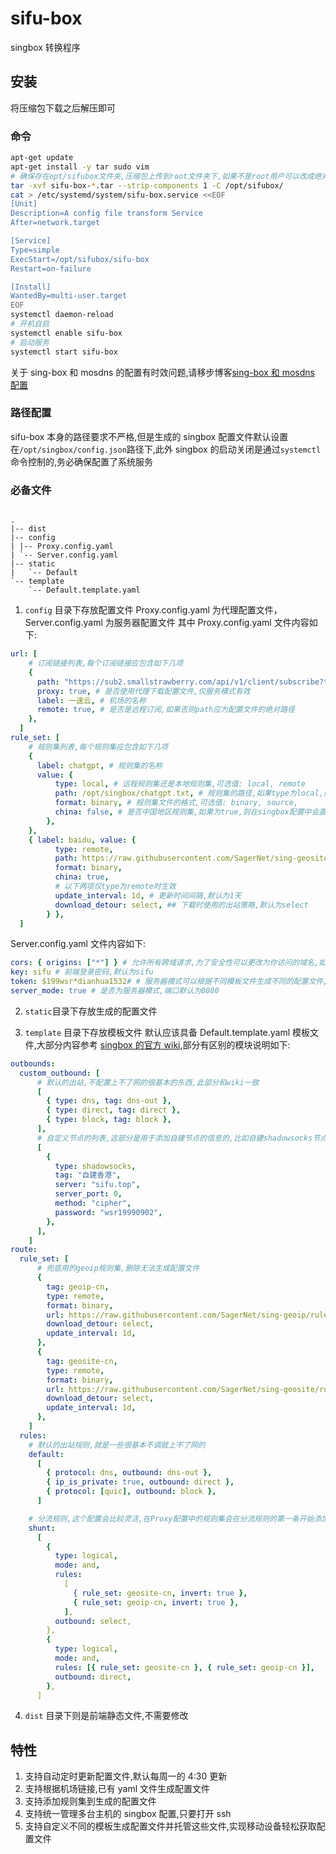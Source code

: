 # sifu-box

singbox 转换程序

## 安装

将压缩包下载之后解压即可

### 命令

```bash
apt-get update
apt-get install -y tar sudo vim
# 确保存在opt/sifubox文件夹,压缩包上传到root文件夹下,如果不是root用户可以改成绝对路径
tar -xvf sifu-box-*.tar --strip-components 1 -C /opt/sifubox/
cat > /etc/systemd/system/sifu-box.service <<EOF
[Unit]
Description=A config file transform Service
After=network.target

[Service]
Type=simple
ExecStart=/opt/sifubox/sifu-box
Restart=on-failure

[Install]
WantedBy=multi-user.target
EOF
systemctl daemon-reload
# 开机自启
systemctl enable sifu-box
# 启动服务
systemctl start sifu-box
```

关于 sing-box 和 mosdns 的配置有时效问题,请移步博客[sing-box 和 mosdns 配置]()

### 路径配置

sifu-box 本身的路径要求不严格,但是生成的 singbox 配置文件默认设置在`/opt/singbox/config.json`路径下,此外 singbox 的启动关闭是通过`systemctl`命令控制的,务必确保配置了系统服务

### 必备文件

```

.
|-- dist
|-- config
| |-- Proxy.config.yaml
| `-- Server.config.yaml
|-- static
|   `-- Default
`-- template
    `-- Default.template.yaml

```

1. `config` 目录下存放配置文件
   Proxy.config.yaml 为代理配置文件，Server.config.yaml 为服务器配置文件
   其中 Proxy.config.yaml 文件内容如下:

```yaml
url: [
    # 订阅链接列表,每个订阅链接应包含如下几项
    {
      path: "https://sub2.smallstrawberry.com/api/v1/client/subscribe?toke", # 订阅链接
      proxy: true, # 是否使用代理下载配置文件,仅服务模式有效
      label: 一速云, # 机场的名称
      remote: true, # 是否是远程订阅,如果否则path应为配置文件的绝对路径
    },
  ]
rule_set: [
    # 规则集列表,每个规则集应包含如下几项
    {
      label: chatgpt, # 规则集的名称
      value: {
          type: local, # 远程规则集还是本地规则集,可选值: local, remote
          path: /opt/singbox/chatgpt.txt, # 规则集的路径,如果type为local,则应为配置文件的绝对路径,如果type为remote,则应为订阅链接
          format: binary, # 规则集文件的格式,可选值: binary, source,
          china: false, # 是否中国地区规则集,如果为true,则在singbox配置中会直连出站
        },
    },
    { label: baidu, value: {
          type: remote,
          path: https://raw.githubusercontent.com/SagerNet/sing-geosite/rule-set/geosite-cn.srs,
          format: binary,
          china: true,
          # 以下两项仅type为remote时生效
          update_interval: 1d, # 更新时间间隔,默认为1天
          download_detour: select, ## 下载时使用的出站策略,默认为select
        } },
  ]
```

Server.config.yaml 文件内容如下:

```yaml
cors: { origins: ["*"] } # 允许所有跨域请求,为了安全性可以更改为你访问的域名,如果只是内网使用则无所谓
key: sifu # 前端登录密码,默认为sifu
token: $199wsr*dianhua1532# # 服务器模式可以根据不同模板文件生成不同的配置文件,比如ios的配置文件,为保证安全性参考机场的认证模式会将这段token进行MD5加密放入url参数中
server_mode: true # 是否为服务器模式,端口默认为8080
```

2. `static`目录下存放生成的配置文件

3. `template` 目录下存放模板文件
   默认应该具备 Default.template.yaml 模板文件,大部分内容参考 [singbox 的官方 wiki](https://sing-box.sagernet.org/zh/configuration/),部分有区别的模块说明如下:

```yaml
outbounds:
  custom_outbound: [
      # 默认的出站,不配置上不了网的很基本的东西,此部分和wiki一致
      [
        { type: dns, tag: dns-out },
        { type: direct, tag: direct },
        { type: block, tag: block },
      ],
      # 自定义节点的列表,这部分是用于添加自建节点的信息的,比如自建shadowsocks节点
      [
        {
          type: shadowsocks,
          tag: "自建香港",
          server: "sifu.top",
          server_port: 0,
          method: "cipher",
          password: "wsr19990902",
        },
      ],
    ]
route:
  rule_set: [
      # 兜底用的geoip规则集,删除无法生成配置文件
      {
        tag: geoip-cn,
        type: remote,
        format: binary,
        url: https://raw.githubusercontent.com/SagerNet/sing-geoip/rule-set/geoip-cn.srs,
        download_detour: select,
        update_interval: 1d,
      },
      {
        tag: geosite-cn,
        type: remote,
        format: binary,
        url: https://raw.githubusercontent.com/SagerNet/sing-geosite/rule-set/geosite-cn.srs,
        download_detour: select,
        update_interval: 1d,
      },
    ]
  rules:
    # 默认的出站规则,就是一些很基本不调就上不了网的
    default:
      [
        { protocol: dns, outbound: dns-out },
        { ip_is_private: true, outbound: direct },
        { protocol: [quic], outbound: block },
      ]

    # 分流规则,这个配置会比较灵活,在Proxy配置中的规则集会在分流规则的第一条开始添加,然后才会是shunt规则,所以还可以在shunt添加一些自定义兜底分流规则
    shunt:
      [
        {
          type: logical,
          mode: and,
          rules:
            [
              { rule_set: geosite-cn, invert: true },
              { rule_set: geoip-cn, invert: true },
            ],
          outbound: select,
        },
        {
          type: logical,
          mode: and,
          rules: [{ rule_set: geosite-cn }, { rule_set: geoip-cn }],
          outbound: direct,
        },
      ]
```

4. `dist` 目录下则是前端静态文件,不需要修改

## 特性

1. 支持自动定时更新配置文件,默认每周一的 4:30 更新
2. 支持根据机场链接,已有 yaml 文件生成配置文件
3. 支持添加规则集到生成的配置文件
4. 支持统一管理多台主机的 singbox 配置,只要打开 ssh
5. 支持自定义不同的模板生成配置文件并托管这些文件,实现移动设备轻松获取配置文件
